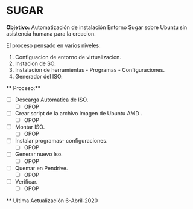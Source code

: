 # SUGAR

**Objetivo:** Automatización de instalación Entorno Sugar sobre Ubuntu sin asistencia humana para la creacion. 

El proceso pensado en varios niveles:

1. Configuacion de entorno de virtualizacion.
2. Instacion de SO.
3. Instalacion de herramientas - Programas - Configuraciones.
4. Generador del ISO.


** Proceso:**

- [ ] Descarga Automatica de ISO. <br/>
  - [ ] OPOP

- [ ] Crear script de la archivo Imagen de Ubuntu AMD . <br/>
  - [ ] OPOP
  
- [ ] Montar ISO.<br/>
  - [ ] OPOP

- [ ] Instalar programas- configuraciones.<br/>
  - [ ] OPOP

- [ ] Generar nuevo Iso.<br/>
  - [ ] OPOP

- [ ] Quemar en Pendrive.<br/>
  - [ ] OPOP

- [ ] Verificar.<br/>
  - [ ] OPOP

** Ultima Actualización 6-Abril-2020

